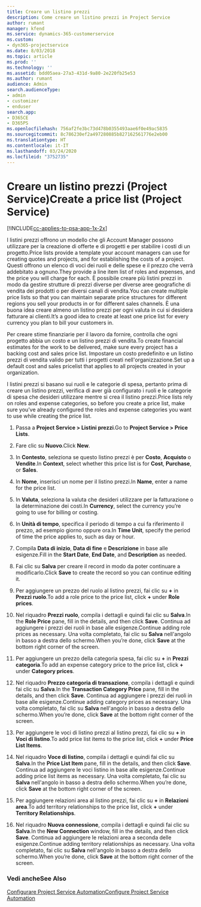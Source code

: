```yaml
---
title: Creare un listino prezzi
description: Come creare un listino prezzi in Project Service
author: rumant
manager: kfend
ms.service: dynamics-365-customerservice
ms.custom:
- dyn365-projectservice
ms.date: 8/03/2018
ms.topic: article
ms.prod: ''
ms.technology: ''
ms.assetid: bdd05aea-27a3-431d-9a80-2e220fb25e53
ms.author: rumant
audience: Admin
search.audienceType:
- admin
- customizer
- enduser
search.app:
- D365CE
- D365PS
ms.openlocfilehash: 756af2fe3bc73d478b0355493aae6f0e49ac5835
ms.sourcegitcommit: 8c786230ef2a497280885b827162561776e2eb00
ms.translationtype: HT
ms.contentlocale: it-IT
ms.lasthandoff: 03/24/2020
ms.locfileid: "3752735"
---
```

# <a name="create-a-price-list-project-service"></a><span data-ttu-id="a9605-103">Creare un listino prezzi (Project Service)</span><span class="sxs-lookup"><span data-stu-id="a9605-103">Create a price list (Project Service)</span></span>

[!INCLUDE[cc-applies-to-psa-app-1x-2x](../includes/cc-applies-to-psa-app-1x-2x.md)]

<span data-ttu-id="a9605-104">I listini prezzi offrono un modello che gli Account Manager possono utilizzare per la creazione di offerte e di progetti e per stabilire i costi di un progetto.</span><span class="sxs-lookup"><span data-stu-id="a9605-104">Price lists provide a template your account managers can use for creating quotes and projects, and for establishing the costs of a project.</span></span> <span data-ttu-id="a9605-105">Questi offrono un elenco di voci dei ruoli e delle spese e il prezzo che verrà addebitato a ognuno.</span><span class="sxs-lookup"><span data-stu-id="a9605-105">They provide a line item list of roles and expenses, and the price you will charge for each.</span></span> <span data-ttu-id="a9605-106">È possibile creare più listini prezzi in modo da gestire strutture di prezzi diverse per diverse aree geografiche di vendita dei prodotti o per diversi canali di vendita.</span><span class="sxs-lookup"><span data-stu-id="a9605-106">You can create multiple price lists so that you can maintain separate price structures for different regions you sell your products in or for different sales channels.</span></span> <span data-ttu-id="a9605-107">È una buona idea creare almeno un listino prezzi per ogni valuta in cui si desidera fatturare ai clienti.</span><span class="sxs-lookup"><span data-stu-id="a9605-107">It’s a good idea to create at least one price list for every currency you plan to bill your customers in.</span></span>  
  
<span data-ttu-id="a9605-108">Per creare stime finanziarie per il lavoro da fornire, controlla che ogni progetto abbia un costo e un listino prezzi di vendita.</span><span class="sxs-lookup"><span data-stu-id="a9605-108">To create financial estimates for the work to be delivered, make sure every project has a backing cost and sales price list.</span></span> <span data-ttu-id="a9605-109">Impostare un costo predefinito e un listino prezzi di vendita valido per tutti i progetti creati nell'organizzazione.</span><span class="sxs-lookup"><span data-stu-id="a9605-109">Set up a default cost and sales pricelist that applies to all projects created in your organization.</span></span>  
  
<span data-ttu-id="a9605-110">I listini prezzi si basano sui ruoli e le categorie di spesa, pertanto prima di creare un listino prezzi, verifica di aver già configurato i ruoli e le categorie di spesa che desideri utilizzare mentre si crea il listino prezzi.</span><span class="sxs-lookup"><span data-stu-id="a9605-110">Price lists rely on roles and expense categories, so before you create a price list, make sure you’ve already configured the roles and expense categories you want to use while creating the price list.</span></span>  
  
1.  <span data-ttu-id="a9605-111">Passa a **Project Service > Listini prezzi**.</span><span class="sxs-lookup"><span data-stu-id="a9605-111">Go to **Project Service > Price Lists**.</span></span>  
  
2.  <span data-ttu-id="a9605-112">Fare clic su **Nuovo**.</span><span class="sxs-lookup"><span data-stu-id="a9605-112">Click **New**.</span></span>  
  
3.  <span data-ttu-id="a9605-113">In **Contesto**, seleziona se questo listino prezzi è per **Costo**, **Acquisto** o **Vendite**.</span><span class="sxs-lookup"><span data-stu-id="a9605-113">In **Context**, select whether this price list is for **Cost**, **Purchase**, or **Sales**.</span></span>  
  
4.  <span data-ttu-id="a9605-114">In **Nome**, inserisci un nome per il listino prezzi.</span><span class="sxs-lookup"><span data-stu-id="a9605-114">In **Name**, enter a name for the price list.</span></span>  
  
5.  <span data-ttu-id="a9605-115">In **Valuta**, seleziona la valuta che desideri utilizzare per la fatturazione o la determinazione dei costi.</span><span class="sxs-lookup"><span data-stu-id="a9605-115">In **Currency**, select the currency you’re going to use for billing or costing.</span></span>  
  
6.  <span data-ttu-id="a9605-116">In **Unità di tempo**, specifica il periodo di tempo a cui fa riferimento il prezzo, ad esempio giorno oppure ora.</span><span class="sxs-lookup"><span data-stu-id="a9605-116">In **Time Unit**, specify the period of time the price applies to, such as day or hour.</span></span>  
  
7.  <span data-ttu-id="a9605-117">Compila **Data di inizio**, **Data di fine** e **Descrizione** in base alle esigenze.</span><span class="sxs-lookup"><span data-stu-id="a9605-117">Fill in the **Start Date**, **End Date**, and **Description** as needed.</span></span>  
  
8.  <span data-ttu-id="a9605-118">Fai clic su **Salva** per creare il record in modo da poter continuare a modificarlo.</span><span class="sxs-lookup"><span data-stu-id="a9605-118">Click **Save** to create the record so you can continue editing it.</span></span>  
  
9. <span data-ttu-id="a9605-119">Per aggiungere un prezzo del ruolo al listino prezzi, fai clic su **+** in **Prezzi ruolo**.</span><span class="sxs-lookup"><span data-stu-id="a9605-119">To add a role price to the price list, click **+** under **Role prices**.</span></span>  
  
10. <span data-ttu-id="a9605-120">Nel riquadro **Prezzi ruolo**, compila i dettagli e quindi fai clic su **Salva**.</span><span class="sxs-lookup"><span data-stu-id="a9605-120">In the **Role Price** pane, fill in the details, and then click **Save**.</span></span> <span data-ttu-id="a9605-121">Continua ad aggiungere i prezzi dei ruoli in base alle esigenze.</span><span class="sxs-lookup"><span data-stu-id="a9605-121">Continue adding role prices as necessary.</span></span> <span data-ttu-id="a9605-122">Una volta completato, fai clic su **Salva** nell'angolo in basso a destra dello schermo.</span><span class="sxs-lookup"><span data-stu-id="a9605-122">When you’re done, click **Save** at the bottom right corner of the screen.</span></span>  
  
11. <span data-ttu-id="a9605-123">Per aggiungere un prezzo della categoria spesa, fai clic su **+** in **Prezzi categoria**.</span><span class="sxs-lookup"><span data-stu-id="a9605-123">To add an expense category price to the price list, click **+** under **Category prices**.</span></span>  
  
12. <span data-ttu-id="a9605-124">Nel riquadro **Prezzo categoria di transazione**, compila i dettagli e quindi fai clic su **Salva**.</span><span class="sxs-lookup"><span data-stu-id="a9605-124">In the **Transaction Category Price** pane, fill in the details, and then click **Save**.</span></span> <span data-ttu-id="a9605-125">Continua ad aggiungere i prezzi dei ruoli in base alle esigenze.</span><span class="sxs-lookup"><span data-stu-id="a9605-125">Continue adding category prices as necessary.</span></span> <span data-ttu-id="a9605-126">Una volta completato, fai clic su **Salva** nell'angolo in basso a destra dello schermo.</span><span class="sxs-lookup"><span data-stu-id="a9605-126">When you’re done, click **Save** at the bottom right corner of the screen.</span></span>  
  
13. <span data-ttu-id="a9605-127">Per aggiungere le voci di listino prezzi al listino prezzi, fai clic su **+** in **Voci di listino**.</span><span class="sxs-lookup"><span data-stu-id="a9605-127">To add price list items to the price list, click **+** under **Price List Items**.</span></span>  
  
14. <span data-ttu-id="a9605-128">Nel riquadro **Voce di listino**, compila i dettagli e quindi fai clic su **Salva**.</span><span class="sxs-lookup"><span data-stu-id="a9605-128">In the **Price List Item** pane, fill in the details, and then click **Save**.</span></span> <span data-ttu-id="a9605-129">Continua ad aggiungere le voci listino in base alle esigenze.</span><span class="sxs-lookup"><span data-stu-id="a9605-129">Continue adding price list items as necessary.</span></span> <span data-ttu-id="a9605-130">Una volta completato, fai clic su **Salva** nell'angolo in basso a destra dello schermo.</span><span class="sxs-lookup"><span data-stu-id="a9605-130">When you’re done, click **Save** at the bottom right corner of the screen.</span></span>  
  
15. <span data-ttu-id="a9605-131">Per aggiungere relazioni area al listino prezzi, fai clic su **+** in **Relazioni area**.</span><span class="sxs-lookup"><span data-stu-id="a9605-131">To add territory relationships to the price list, click **+** under **Territory Relationships**.</span></span>  
  
16. <span data-ttu-id="a9605-132">Nel riquadro **Nuova connessione**, compila i dettagli e quindi fai clic su **Salva**.</span><span class="sxs-lookup"><span data-stu-id="a9605-132">In the **New Connection** window, fill in the details, and then click **Save**.</span></span> <span data-ttu-id="a9605-133">Continua ad aggiungere le relazioni area a seconda delle esigenze.</span><span class="sxs-lookup"><span data-stu-id="a9605-133">Continue adding territory relationships as necessary.</span></span> <span data-ttu-id="a9605-134">Una volta completato, fai clic su **Salva** nell'angolo in basso a destra dello schermo.</span><span class="sxs-lookup"><span data-stu-id="a9605-134">When you’re done, click **Save** at the bottom right corner of the screen.</span></span>  
  
### <a name="see-also"></a><span data-ttu-id="a9605-135">Vedi anche</span><span class="sxs-lookup"><span data-stu-id="a9605-135">See Also</span></span>  
 [<span data-ttu-id="a9605-136">Configurare Project Service Automation</span><span class="sxs-lookup"><span data-stu-id="a9605-136">Configure Project Service Automation</span></span>](../project-service/configure.md)
